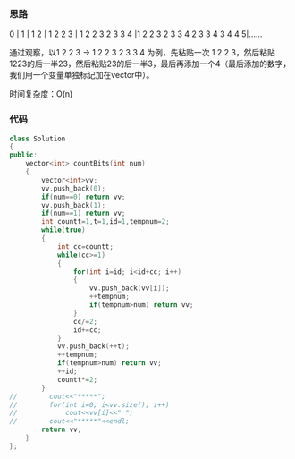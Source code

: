 ### 思路

0 | 1 | 1 2 | 1 2 2 3 | 1 2 2 3 2 3 3 4 |1 2 2 3 2 3 3 4 2 3 3 4 3 4 4 5|……

通过观察，以1 2 2 3 -> 1 2 2 3 2 3 3 4 为例，先粘贴一次 1 2 2 3，然后粘贴1223的后一半23，然后粘贴23的后一半3，最后再添加一个4（最后添加的数字，我们用一个变量单独标记加在vector中）。

时间复杂度：O(n)

### 代码

```c++
class Solution
{
public:
    vector<int> countBits(int num)
    {
        vector<int>vv;
        vv.push_back(0);
        if(num==0) return vv;
        vv.push_back(1);
        if(num==1) return vv;
        int countt=1,t=1,id=1,tempnum=2;
        while(true)
        {
            int cc=countt;
            while(cc>=1)
            {
                for(int i=id; i<id+cc; i++)
                {
                    vv.push_back(vv[i]);
                    ++tempnum;
                    if(tempnum>num) return vv;
                }
                cc/=2;
                id+=cc;
            }
            vv.push_back(++t);
            ++tempnum;
            if(tempnum>num) return vv;
            ++id;
            countt*=2;
        }
//        cout<<"*****";
//        for(int i=0; i<vv.size(); i++)
//            cout<<vv[i]<<" ";
//        cout<<"*****"<<endl;
        return vv;
    }
};
```